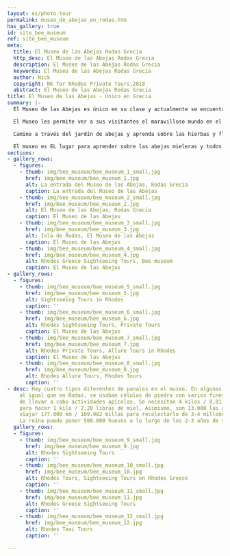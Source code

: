 ```yaml
---
layout: es/photo-tour
permalink: museo_de_abejas_en_rodas.htm
has_gallery: true
id: site_bee_museum
ref: site_bee_museum
meta:
  title: El Museo de las Abejas Rodas Grecia
  http_desc: El Museo de las Abejas Rodas Grecia
  description: El Museo de las Abejas Rodas Grecia
  keywords: El Museo de las Abejas Rodas Grecia
  author: Nick
  copyright: NK for Rhodes Private Tours,2018
  abstract: El Museo de las Abejas Rodas Grecia
title: El Museo de las Abejas - Único en Grecia
summary: |-
  El Museo de las Abejas es único en su clase y actualmente se encuentra abierto al público en Grecia. Fue fundado por la “Melissokomiki Dodecanese” (La Compañía Apícola del Dodecaneso). El museo exhibe la rica historia apícola que las islas griegas han tenido a lo largo de los tiempos, incluyendo la de Rodas. El Museo recibe arriba de 30.000 visitantes cada año.

  El Museo les permite ver a sus visitantes el maravilloso mundo en el que habitan las abejas por medio de panales de observación transparentes. También ofrece una ventana hacia la tradición e historia de la apicultura en Rodas, que incluía a las células de piedra, los cuatro tipos diferentes de panales que existen y el método a través del cual se obtiene la miel. Se caracteriza cada uno de los pasos del proceso, comenzando desde el panal y terminando en la mesa.

  Camine a través del jardín de abejas y aprenda sobre las hierbas y flores que las abejas visitan en Rodas. Visite los puestos interactivos digitales y diviértase con los juegos educativos. Hay siete tiendas de souvenirs donde puede comprar productos apícolas naturales.

  El museo es EL lugar para aprender sobre las abejas mieleras y todos sus subproductos, que incluyen a la miel, el polen, la cera, el propóleo y la jalea real.
sections:
- gallery_rows:
  - figures:
    - thumb: img/bee_museum/bee_museum_1_small.jpg
      href: img/bee_museum/bee_museum_1.jpg
      alt: La entrada del Museo de las Abejas, Rodas Grecia
      caption: La entrada del Museo de las Abejas
    - thumb: img/bee_museum/bee_museum_2_small.jpg
      href: img/bee_museum/bee_museum_2.jpg
      alt: El Museo de las Abejas, Rodas Grecia
      caption: El Museo de las Abejas
    - thumb: img/bee_museum/bee_museum_3_small.jpg
      href: img/bee_museum/bee_museum_3.jpg
      alt: Isla de Rodas, El Museo de las Abejas
      caption: El Museo de las Abejas
    - thumb: img/bee_museum/bee_museum_4_small.jpg
      href: img/bee_museum/bee_museum_4.jpg
      alt: Rhodes Greece Sightseeing Tours, Bee museum
      caption: El Museo de las Abejas
- gallery_rows:
  - figures:
    - thumb: img/bee_museum/bee_museum_5_small.jpg
      href: img/bee_museum/bee_museum_5.jpg
      alt: Sightseeing Tours in Rhodes
      caption: ''
    - thumb: img/bee_museum/bee_museum_6_small.jpg
      href: img/bee_museum/bee_museum_6.jpg
      alt: Rhodes Sightseeing Tours, Private Tours
      caption: El Museo de las Abejas
    - thumb: img/bee_museum/bee_museum_7_small.jpg
      href: img/bee_museum/bee_museum_7.jpg
      alt: Rhodes Private Tours, Allure Tours in Rhodes
      caption: El Museo de las Abejas
    - thumb: img/bee_museum/bee_museum_8_small.jpg
      href: img/bee_museum/bee_museum_8.jpg
      alt: Rhodes Allure Tours, Rhodes Tours
      caption: ''
- desc: Hay cuatro tipos diferentes de panales en el museo. En algunas islas griegas,
    al igual que en Rodas, se usaban células de piedra con varios fines en el afán
    de llevar a cabo actividades apícolas. Se necesitan 4 kilos / 8,81 libras de néctar
    para hacer 1 kilo / 2,20 libras de miel. Asimismo, son 13.000 las abejas que deben
    viajar 177.000 km / 109.982 millas para recolectarlo de 3-4 millones de flores.
    La reina puede poner 500.000 huevos a lo largo de los 2-3 años de su vida.
  gallery_rows:
  - figures:
    - thumb: img/bee_museum/bee_museum_9_small.jpg
      href: img/bee_museum/bee_museum_9.jpg
      alt: Rhodes Sightseeing Tours
      caption: ''
    - thumb: img/bee_museum/bee_museum_10_small.jpg
      href: img/bee_museum/bee_museum_10.jpg
      alt: Rhodes Tours, Sightseeing Tours on Rhodes Greece
      caption: ''
    - thumb: img/bee_museum/bee_museum_11_small.jpg
      href: img/bee_museum/bee_museum_11.jpg
      alt: Rhodes Greece Sightseeing Tours
      caption: ''
    - thumb: img/bee_museum/bee_museum_12_small.jpg
      href: img/bee_museum/bee_museum_12.jpg
      alt: Rhodes Taxi Tours
      caption: ''

---
```

